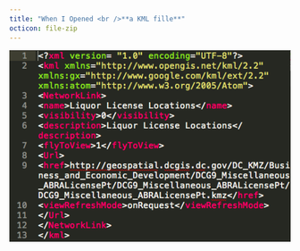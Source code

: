 ```yaml
---
title: "When I Opened <br />**a KML fille**"
octicon: file-zip
---
```


![KML screenshot](images/kml.png)
